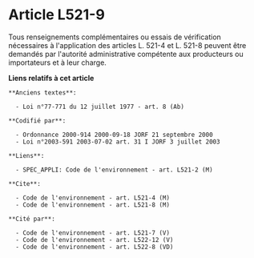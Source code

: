 # Article L521-9

Tous renseignements complémentaires ou essais de vérification nécessaires à l'application des articles L. 521-4 et L. 521-8
peuvent être demandés par l'autorité administrative compétente aux producteurs ou importateurs et à leur charge.

**Liens relatifs à cet article**

	**Anciens textes**:

	  - Loi n°77-771 du 12 juillet 1977 - art. 8 (Ab)

	**Codifié par**:

	  - Ordonnance 2000-914 2000-09-18 JORF 21 septembre 2000
	  - Loi n°2003-591 2003-07-02 art. 31 I JORF 3 juillet 2003

	**Liens**:

	  - SPEC_APPLI: Code de l'environnement - art. L521-2 (M)

	**Cite**:

	  - Code de l'environnement - art. L521-4 (M)
	  - Code de l'environnement - art. L521-8 (M)

	**Cité par**:

	  - Code de l'environnement - art. L521-7 (V)
	  - Code de l'environnement - art. L522-12 (V)
	  - Code de l'environnement - art. L522-8 (VD)
